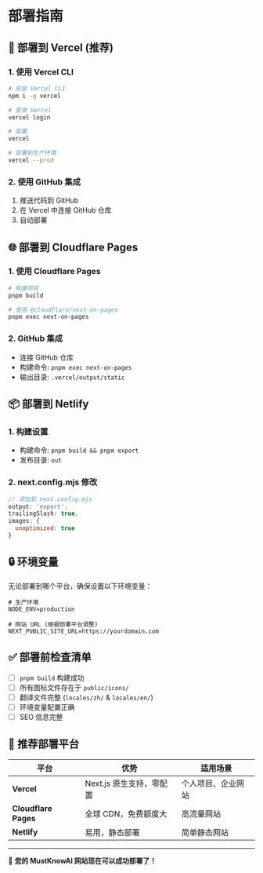 # 部署指南

## 🚀 部署到 Vercel (推荐)

### 1. 使用 Vercel CLI
```bash
# 安装 Vercel CLI
npm i -g vercel

# 登录 Vercel
vercel login

# 部署
vercel

# 部署到生产环境
vercel --prod
```

### 2. 使用 GitHub 集成
1. 推送代码到 GitHub
2. 在 Vercel 中连接 GitHub 仓库
3. 自动部署

## 🌐 部署到 Cloudflare Pages

### 1. 使用 Cloudflare Pages
```bash
# 构建项目
pnpm build

# 使用 @cloudflare/next-on-pages
pnpm exec next-on-pages
```

### 2. GitHub 集成
- 连接 GitHub 仓库
- 构建命令: `pnpm exec next-on-pages`
- 输出目录: `.vercel/output/static`

## 📦 部署到 Netlify

### 1. 构建设置
- 构建命令: `pnpm build && pnpm export`
- 发布目录: `out`

### 2. next.config.mjs 修改
```javascript
// 添加到 next.config.mjs
output: 'export',
trailingSlash: true,
images: {
  unoptimized: true
}
```

## 🔒 环境变量

无论部署到哪个平台，确保设置以下环境变量：

```env
# 生产环境
NODE_ENV=production

# 网站 URL (根据部署平台调整)
NEXT_PUBLIC_SITE_URL=https://yourdomain.com
```

## ✅ 部署前检查清单

- [ ] `pnpm build` 构建成功
- [ ] 所有图标文件存在于 `public/icons/`
- [ ] 翻译文件完整 (`locales/zh/` & `locales/en/`)
- [ ] 环境变量配置正确
- [ ] SEO 信息完整

## 🎯 推荐部署平台

| 平台 | 优势 | 适用场景 |
|------|------|----------|
| **Vercel** | Next.js 原生支持，零配置 | 个人项目、企业网站 |
| **Cloudflare Pages** | 全球 CDN，免费额度大 | 高流量网站 |
| **Netlify** | 易用，静态部署 | 简单静态网站 |

---

🎉 **您的 MustKnowAI 网站现在可以成功部署了！** 